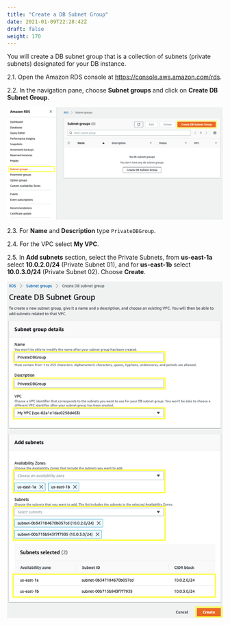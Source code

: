 ```yaml
---
title: "Create a DB Subnet Group"
date: 2021-01-09T22:28:42Z
draft: false
weight: 170
---
```

You will create a DB subnet group that is a collection of subnets (private subnets) designated for your DB instance.

2.1\. Open the Amazon RDS console at  https://console.aws.amazon.com/rds.

2.2\. In the navigation pane, choose **Subnet groups** and click on **Create DB Subnet Group**.

![RDS Create Subnet Group](images/rds-choose-subnet-groups.png)

2.3\. For **Name** and **Description** type `PrivateDBGroup`.

2.4\. For the VPC select **My VPC**.

2.5\. In **Add subnets** section, select the Private Subnets, from **us-east-1a** select **10.0.2.0/24** (Private Subnet 01), and for **us-east-1b** select **10.0.3.0/24** (Private Subnet 02). Choose **Create**.

![RDS Subnet Group](images/rds-subnet-group.png)
